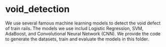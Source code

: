 # void_detection

We use several famous machine learning models to detect the void defect of train rails.  The models we use includ Logistic Regression, SVM, AdaBoost, and Convolutional Neural Network (CNN). We provide the code to generate the datasets, train and evaluate the models in this folder.
